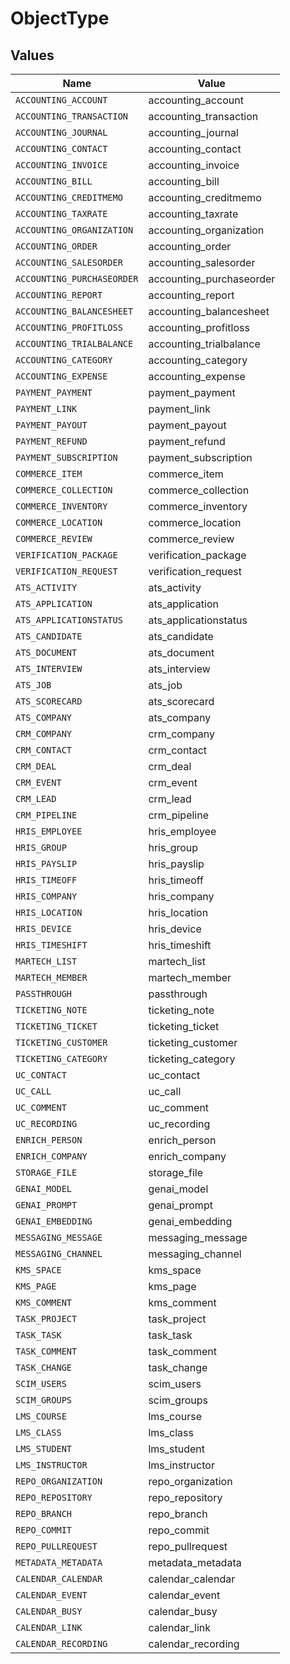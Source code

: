 # ObjectType


## Values

| Name                       | Value                      |
| -------------------------- | -------------------------- |
| `ACCOUNTING_ACCOUNT`       | accounting_account         |
| `ACCOUNTING_TRANSACTION`   | accounting_transaction     |
| `ACCOUNTING_JOURNAL`       | accounting_journal         |
| `ACCOUNTING_CONTACT`       | accounting_contact         |
| `ACCOUNTING_INVOICE`       | accounting_invoice         |
| `ACCOUNTING_BILL`          | accounting_bill            |
| `ACCOUNTING_CREDITMEMO`    | accounting_creditmemo      |
| `ACCOUNTING_TAXRATE`       | accounting_taxrate         |
| `ACCOUNTING_ORGANIZATION`  | accounting_organization    |
| `ACCOUNTING_ORDER`         | accounting_order           |
| `ACCOUNTING_SALESORDER`    | accounting_salesorder      |
| `ACCOUNTING_PURCHASEORDER` | accounting_purchaseorder   |
| `ACCOUNTING_REPORT`        | accounting_report          |
| `ACCOUNTING_BALANCESHEET`  | accounting_balancesheet    |
| `ACCOUNTING_PROFITLOSS`    | accounting_profitloss      |
| `ACCOUNTING_TRIALBALANCE`  | accounting_trialbalance    |
| `ACCOUNTING_CATEGORY`      | accounting_category        |
| `ACCOUNTING_EXPENSE`       | accounting_expense         |
| `PAYMENT_PAYMENT`          | payment_payment            |
| `PAYMENT_LINK`             | payment_link               |
| `PAYMENT_PAYOUT`           | payment_payout             |
| `PAYMENT_REFUND`           | payment_refund             |
| `PAYMENT_SUBSCRIPTION`     | payment_subscription       |
| `COMMERCE_ITEM`            | commerce_item              |
| `COMMERCE_COLLECTION`      | commerce_collection        |
| `COMMERCE_INVENTORY`       | commerce_inventory         |
| `COMMERCE_LOCATION`        | commerce_location          |
| `COMMERCE_REVIEW`          | commerce_review            |
| `VERIFICATION_PACKAGE`     | verification_package       |
| `VERIFICATION_REQUEST`     | verification_request       |
| `ATS_ACTIVITY`             | ats_activity               |
| `ATS_APPLICATION`          | ats_application            |
| `ATS_APPLICATIONSTATUS`    | ats_applicationstatus      |
| `ATS_CANDIDATE`            | ats_candidate              |
| `ATS_DOCUMENT`             | ats_document               |
| `ATS_INTERVIEW`            | ats_interview              |
| `ATS_JOB`                  | ats_job                    |
| `ATS_SCORECARD`            | ats_scorecard              |
| `ATS_COMPANY`              | ats_company                |
| `CRM_COMPANY`              | crm_company                |
| `CRM_CONTACT`              | crm_contact                |
| `CRM_DEAL`                 | crm_deal                   |
| `CRM_EVENT`                | crm_event                  |
| `CRM_LEAD`                 | crm_lead                   |
| `CRM_PIPELINE`             | crm_pipeline               |
| `HRIS_EMPLOYEE`            | hris_employee              |
| `HRIS_GROUP`               | hris_group                 |
| `HRIS_PAYSLIP`             | hris_payslip               |
| `HRIS_TIMEOFF`             | hris_timeoff               |
| `HRIS_COMPANY`             | hris_company               |
| `HRIS_LOCATION`            | hris_location              |
| `HRIS_DEVICE`              | hris_device                |
| `HRIS_TIMESHIFT`           | hris_timeshift             |
| `MARTECH_LIST`             | martech_list               |
| `MARTECH_MEMBER`           | martech_member             |
| `PASSTHROUGH`              | passthrough                |
| `TICKETING_NOTE`           | ticketing_note             |
| `TICKETING_TICKET`         | ticketing_ticket           |
| `TICKETING_CUSTOMER`       | ticketing_customer         |
| `TICKETING_CATEGORY`       | ticketing_category         |
| `UC_CONTACT`               | uc_contact                 |
| `UC_CALL`                  | uc_call                    |
| `UC_COMMENT`               | uc_comment                 |
| `UC_RECORDING`             | uc_recording               |
| `ENRICH_PERSON`            | enrich_person              |
| `ENRICH_COMPANY`           | enrich_company             |
| `STORAGE_FILE`             | storage_file               |
| `GENAI_MODEL`              | genai_model                |
| `GENAI_PROMPT`             | genai_prompt               |
| `GENAI_EMBEDDING`          | genai_embedding            |
| `MESSAGING_MESSAGE`        | messaging_message          |
| `MESSAGING_CHANNEL`        | messaging_channel          |
| `KMS_SPACE`                | kms_space                  |
| `KMS_PAGE`                 | kms_page                   |
| `KMS_COMMENT`              | kms_comment                |
| `TASK_PROJECT`             | task_project               |
| `TASK_TASK`                | task_task                  |
| `TASK_COMMENT`             | task_comment               |
| `TASK_CHANGE`              | task_change                |
| `SCIM_USERS`               | scim_users                 |
| `SCIM_GROUPS`              | scim_groups                |
| `LMS_COURSE`               | lms_course                 |
| `LMS_CLASS`                | lms_class                  |
| `LMS_STUDENT`              | lms_student                |
| `LMS_INSTRUCTOR`           | lms_instructor             |
| `REPO_ORGANIZATION`        | repo_organization          |
| `REPO_REPOSITORY`          | repo_repository            |
| `REPO_BRANCH`              | repo_branch                |
| `REPO_COMMIT`              | repo_commit                |
| `REPO_PULLREQUEST`         | repo_pullrequest           |
| `METADATA_METADATA`        | metadata_metadata          |
| `CALENDAR_CALENDAR`        | calendar_calendar          |
| `CALENDAR_EVENT`           | calendar_event             |
| `CALENDAR_BUSY`            | calendar_busy              |
| `CALENDAR_LINK`            | calendar_link              |
| `CALENDAR_RECORDING`       | calendar_recording         |